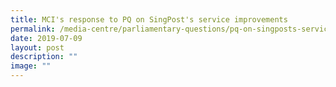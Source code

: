 ```yaml
---
title: MCI's response to PQ on SingPost's service improvements
permalink: /media-centre/parliamentary-questions/pq-on-singposts-service-improvements/
date: 2019-07-09
layout: post
description: ""
image: ""
---
```

